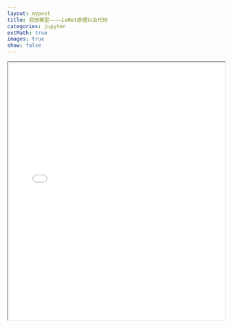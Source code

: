 ```yaml
---
layout: mypost
title: 视觉模型————LeNet原理以及代码
categories: jupyter
extMath: true
images: true
show: false
---
```

<iframe src="{{ site.baseurl }}/_jupyter/LeNet.html" width="100%" height="600px"></iframe>
